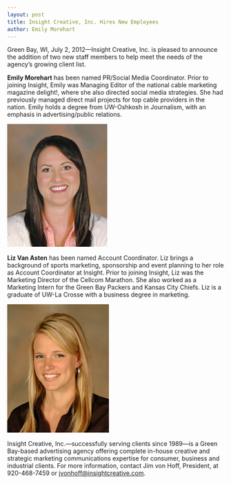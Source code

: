 ```yaml
---
layout: post
title: Insight Creative, Inc. Hires New Employees
author: Emily Morehart
---
```


Green Bay, WI, July 2, 2012—Insight Creative, Inc. is pleased to announce the addition of two new staff members to help meet the needs of the agency’s growing client list.

**Emily Morehart** has been named PR/Social Media Coordinator. Prior to joining Insight, Emily was Managing Editor of the national cable marketing magazine delight!, where she also directed social media strategies. She had previously managed direct mail projects for top cable providers in the nation. Emily holds a degree from UW-Oshkosh in Journalism, with an emphasis in advertising/public relations.

![](/img/emily2.jpg)

**Liz Van Asten** has been named Account Coordinator. Liz brings a background of sports marketing, sponsorship and event planning to her role as Account Coordinator at Insight. Prior to joining Insight, Liz was the Marketing Director of the Cellcom Marathon. She also worked as a Marketing Intern for the Green Bay Packers and Kansas City Chiefs. Liz is a graduate of UW-La Crosse with a business degree in marketing.

![](/img/liz2.jpg)

Insight Creative, Inc.—successfully serving clients since 1989—is a Green Bay-based advertising agency offering complete in-house creative and strategic marketing communications expertise for consumer, business and industrial clients. For more information, contact Jim von Hoff, President, at 920-468-7459 or jvonhoff@insightcreative.com.
